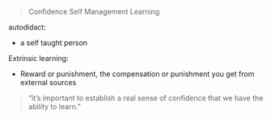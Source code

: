  >Confidence
>Self Management
>Learning

autodidact: 
- a self taught person

Extrinsic learning:
- Reward or punishment, the compensation or punishment you get from external sources


> “it’s important to establish a real sense of confidence that we have the ability to learn.”






